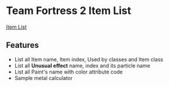 # Team Fortress 2 Item List

[Item List](https://zwhitey.github.io/TF2-Item-List/)

## Features 

* List all Item name, Item index, Used by classes and Item class
* List all **Unusual effect** name, index and its particle name
* List all Paint's name with color attribute code
* Sample metal calculator
